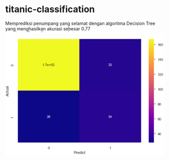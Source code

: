 # titanic-classification
Memprediksi penumpang yang selamat dengan algoritma Decision Tree yang menghasilkan akurasi sebesar 0.77
![](Confussion%20Matrix.PNG)
